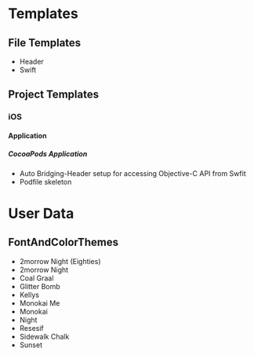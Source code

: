 # Templates

## File Templates

* Header
* Swift


## Project Templates

### iOS

#### Application

##### CocoaPods Application

* Auto Bridging-Header setup for accessing Objective-C API from Swfit
* Podfile skeleton


# User Data

## FontAndColorThemes

* 2morrow Night (Eighties)
* 2morrow Night
* Coal Graal
* Glitter Bomb
* Kellys
* Monokai Me
* Monokai
* Night
* Resesif
* Sidewalk Chalk
* Sunset
